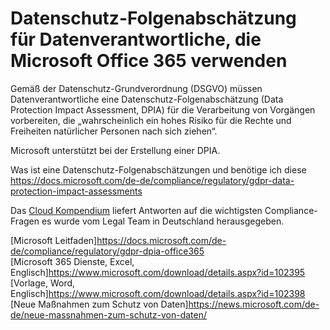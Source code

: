 # Datenschutz-Folgenabschätzung für Datenverantwortliche, die Microsoft Office 365 verwenden  

Gemäß der Datenschutz-Grundverordnung (DSGVO) müssen Datenverantwortliche eine Datenschutz-Folgenabschätzung (Data Protection Impact Assessment, DPIA) für die Verarbeitung von Vorgängen vorbereiten, die „wahrscheinlich ein hohes Risiko für die Rechte und Freiheiten natürlicher Personen nach sich ziehen“.  
  
Microsoft unterstützt bei der Erstellung einer DPIA. 

Was ist eine Datenschutz-Folgenabschätzungen und benötige ich diese <https://docs.microsoft.com/de-de/compliance/regulatory/gdpr-data-protection-impact-assessments>  

Das [Cloud Kompendium](https://www.microsoft.com/de-de/download/details.aspx?id=50830) liefert Antworten auf die wichtigsten Compliance-Fragen es wurde vom Legal Team in Deutschland herausgegeben.  
  
[Microsoft Leitfaden]<https://docs.microsoft.com/de-de/compliance/regulatory/gdpr-dpia-office365>  
[Microsoft 365 Dienste, Excel, Englisch]<https://www.microsoft.com/download/details.aspx?id=102395>  
[Vorlage, Word, Englisch]<https://www.microsoft.com/download/details.aspx?id=102398>  
[Neue Maßnahmen zum Schutz von Daten]<https://news.microsoft.com/de-de/neue-massnahmen-zum-schutz-von-daten/>  


